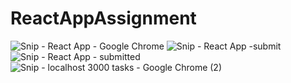 # ReactAppAssignment
![Snip - React App - Google Chrome](https://user-images.githubusercontent.com/105463148/180130281-ccb1838d-07fe-4d8a-a819-ce84ab24a93b.png)
![Snip - React App -submit](https://user-images.githubusercontent.com/105463148/180130356-c5caf64b-1725-4d77-bcb3-e32aa2723936.png)
![Snip - React App - submitted](https://user-images.githubusercontent.com/105463148/180130423-0079754f-27d5-4911-968d-56411c828950.png)
![Snip - localhost 3000 tasks - Google Chrome (2)](https://user-images.githubusercontent.com/105463148/180130501-ec4117e2-99b3-45c0-ba31-c600b99cd991.png)
